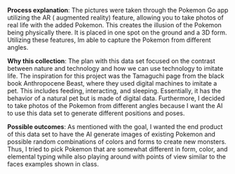 **Process explanation**: The pictures were taken through the Pokemon Go app utilizing the AR ( augmented reality) feature, allowing you to take photos of real life with the added Pokemon. This creates the illusion of the Pokemon being physically there. It is placed in one spot on the ground and a 3D form. Utilizing these features, Im able to capture the Pokemon from different angles. 

**Why this collection**: The plan with this data set focused on the contrast between nature and technology and how we can use technology to imitate life. The inspiration for this project was the Tamaguchi page from the black book Anthropocene Beast, where they used digital machines to imitate a pet. This includes feeding, interacting, and sleeping. Essentially, it has the behavior of a natural pet but is made of digital data. Furthermore, I decided to take photos of the Pokemon from different angles because I want the AI to use this data set to generate different positions and poses. 

**Possible outcomes**: As mentioned with the goal, I wanted the end product of this data set to have the AI generate images of existing Pokemon and possible random combinations of colors and forms to create new monsters. Thus, I tried to pick Pokemon that are somewhat different in form, color, and elemental typing while also playing around with points of view similar to the faces examples shown in class. 
